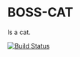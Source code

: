 # BOSS-CAT
Is a cat.

[![Build Status](https://travis-ci.org/gjvis/boss-cat.svg?branch=master)](https://travis-ci.org/gjvis/boss-cat)
